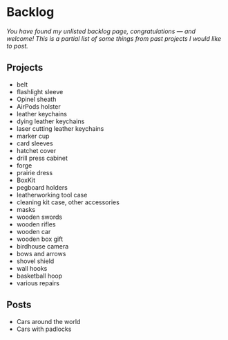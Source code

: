# Backlog

_You have found my unlisted backlog page, congratulations — and welcome! This is a
partial list of some things from past projects I would like to post._

## Projects

- belt
- flashlight sleeve
- Opinel sheath
- AirPods holster
- leather keychains
- dying leather keychains
- laser cutting leather keychains
- marker cup
- card sleeves
- hatchet cover
- drill press cabinet
- forge
- prairie dress
- BoxKit
- pegboard holders
- leatherworking tool case
- cleaning kit case, other accessories
- masks
- wooden swords
- wooden rifles
- wooden car
- wooden box gift
- birdhouse camera
- bows and arrows
- shovel shield
- wall hooks
- basketball hoop
- various repairs

## Posts

- Cars around the world
- Cars with padlocks
